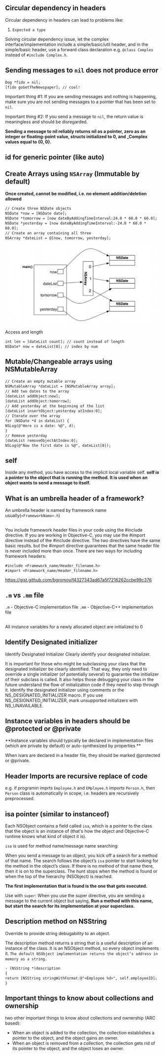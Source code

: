 

## Circular dependency in headers

Circular dependency in headers can lead to problems like:
1. `Expected a type`

Solving circular dependency issue, let the complex interface/implementation include a simple/basic/util header, and in the simple/basic header, use a forward class declaration e.g. `@class Complex` instead of `#include Complex.h`.

## Sending messages to `nil` does not produce error

```objc
Dog *fido = nil;
[fido goGetTheNewspaper]; // cool!
```

Important thing #1: If you are sending messages and nothing is happening, make sure you are not
sending messages to a pointer that has been set to `nil`.

Important thing #2: If you send a message to `nil`, the return value is meaningless and should be
disregarded.

**Sending a message to nil reliably returns nil as a pointer, zero as an integer or floating-point value, structs initialized to 0, and _Complex values equal to {0, 0}.**



## id for generic pointer (like auto)

## Create Arrays using `NSArray` (Immutable by default)

**Once created, cannot be modified, i.e. no element addition/deletion allowed**

```objc
// Create three NSDate objects
NSDate *now = [NSDate date];
NSDate *tomorrow = [now dateByAddingTimeInterval:24.0 * 60.0 * 60.0];
NSDate *yesterday = [now dateByAddingTimeInterval:-24.0 * 60.0 * 60.0];
// Create an array containing all three
NSArray *dateList = @[now, tomorrow, yesterday];
```

![Ns array](images/nsarray.png)

Access and length
```objc
int len = [dateList count]; // count instead of length
NSDate* now = dateList[0]; // index by num
```

## Mutable/Changeable arrays using NSMutableArray

```objc
// Create an empty mutable array
NSMutableArray *dateList = [NSMutableArray array];
// Add two dates to the array
[dateList addObject:now];
[dateList addObject:tomorrow];
// Add yesterday at the beginning of the list
[dateList insertObject:yesterday atIndex:0];
// Iterate over the array
for (NSDate *d in dateList) {
NSLog(@"Here is a date: %@", d);
}
// Remove yesterday
[dateList removeObjectAtIndex:0];
NSLog(@"Now the first date is %@", dateList[0]);
```


## self

Inside any method, you have access to the implicit local variable self. **self is a pointer to the object
that is running the method. It is used when an object wants to send a message to itself.**


## What is an umbrella header of a framework?

An umbrella header is named by framework name usually(`<FrameworkName>.h`) 

##

You include framework header files in your code using the #include directive. If you are working in Objective-C, you may use the #import directive instead of the #include directive. The two directives have the same basic results. but the #import directive guarantees that the same header file is never included more than once. There are two ways for including framework headers:

```objc
#include <Framework_name/Header_filename.h>
#import <Framework_name/Header_filename.h>
```


https://gist.github.com/bgromov/f4327343ad67a5f7216262ccbe99c376

## `.m` vs `.mm` file

`.m` - 	Objective-C implementation file
`.mm` - 	Objective-C++ implementation file

##

All instance variables for a newly allocated object are initialized to 0 

## Identify Designated initializer

Identify Designated Initializer
Clearly identify your designated initializer.

It is important for those who might be subclassing your class that the designated initializer be clearly identified. That way, they only need to override a single initializer (of potentially several) to guarantee the initializer of their subclass is called. It also helps those debugging your class in the future understand the flow of initialization code if they need to step through it. Identify the designated initializer using comments or the NS_DESIGNATED_INITIALIZER macro. If you use NS_DESIGNATED_INITIALIZER, mark unsupported initializers with NS_UNAVAILABLE.

## Instance variables in headers should be @protected or @private

**Instance variables should typically be declared in implementation files (which are private by default) or auto-synthesized by properties **

When ivars are declared in a header file, they should be marked @protected or @private.

## Header Imports are recursive replace of code

e.g. 
if programin imprts `Employee.h` and `EMployee.h` imports `Person.h`, then `Person` class is automatically in scope, i.e. headers are recursively preprocessed.

## isa  pointer (similar to instanceof)

Each NSObject contains a field called `isa`, which is a pointer to the class that the object is an instance of (that's how the object and Objective-C runtime knows what kind of object it is).

`isa` is used for method name/message name searching:

When you send a message to an object, you kick off a search for a method of that name. The search
follows the object’s `isa` pointer to start looking for the method in the object’s class. If there is no
method of that name there, then it is on to the superclass. The hunt stops when the method is found or
when the top of the hierarchy (NSObject) is reached.

**The first implementation that is found is the one that gets executed.**

Use with `super`: When you use the super directive, you are sending a message to the current object but saying, **Run a method with this name, but start the search for its implementation at your superclass.**

## Description method on NSString


Override to provide string debugability to an object.

The description method returns a string that is a useful description of an instance of the class. It is
an NSObject method, so every object implements it. `The default NSObject implementation returns the object’s address in memory as a string.`

```objc
- (NSString *)description
{
return [NSString stringWithFormat:@"<Employee %d>", self.employeeID];
}
```


## Important things to know about collections and ownership

two other important things to know about collections and ownership (ARC based):

* When an object is added to the collection, the collection establishes a pointer to the object,
and the object gains an owner.
* When an object is removed from a collection, the collection gets rid of its pointer to the object,
and the object loses an owner.

